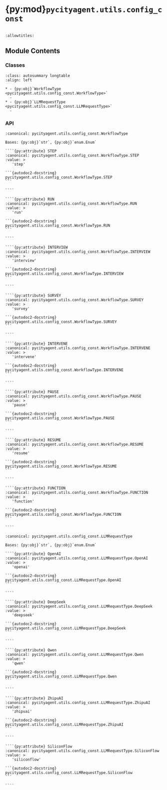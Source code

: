 # {py:mod}`pycityagent.utils.config_const`

```{py:module} pycityagent.utils.config_const
```

```{autodoc2-docstring} pycityagent.utils.config_const
:allowtitles:
```

## Module Contents

### Classes

````{list-table}
:class: autosummary longtable
:align: left

* - {py:obj}`WorkflowType <pycityagent.utils.config_const.WorkflowType>`
  -
* - {py:obj}`LLMRequestType <pycityagent.utils.config_const.LLMRequestType>`
  -
````

### API

`````{py:class} WorkflowType()
:canonical: pycityagent.utils.config_const.WorkflowType

Bases: {py:obj}`str`, {py:obj}`enum.Enum`

````{py:attribute} STEP
:canonical: pycityagent.utils.config_const.WorkflowType.STEP
:value: >
   'step'

```{autodoc2-docstring} pycityagent.utils.config_const.WorkflowType.STEP
```

````

````{py:attribute} RUN
:canonical: pycityagent.utils.config_const.WorkflowType.RUN
:value: >
   'run'

```{autodoc2-docstring} pycityagent.utils.config_const.WorkflowType.RUN
```

````

````{py:attribute} INTERVIEW
:canonical: pycityagent.utils.config_const.WorkflowType.INTERVIEW
:value: >
   'interview'

```{autodoc2-docstring} pycityagent.utils.config_const.WorkflowType.INTERVIEW
```

````

````{py:attribute} SURVEY
:canonical: pycityagent.utils.config_const.WorkflowType.SURVEY
:value: >
   'survey'

```{autodoc2-docstring} pycityagent.utils.config_const.WorkflowType.SURVEY
```

````

````{py:attribute} INTERVENE
:canonical: pycityagent.utils.config_const.WorkflowType.INTERVENE
:value: >
   'intervene'

```{autodoc2-docstring} pycityagent.utils.config_const.WorkflowType.INTERVENE
```

````

````{py:attribute} PAUSE
:canonical: pycityagent.utils.config_const.WorkflowType.PAUSE
:value: >
   'pause'

```{autodoc2-docstring} pycityagent.utils.config_const.WorkflowType.PAUSE
```

````

````{py:attribute} RESUME
:canonical: pycityagent.utils.config_const.WorkflowType.RESUME
:value: >
   'resume'

```{autodoc2-docstring} pycityagent.utils.config_const.WorkflowType.RESUME
```

````

````{py:attribute} FUNCTION
:canonical: pycityagent.utils.config_const.WorkflowType.FUNCTION
:value: >
   'function'

```{autodoc2-docstring} pycityagent.utils.config_const.WorkflowType.FUNCTION
```

````

`````

`````{py:class} LLMRequestType()
:canonical: pycityagent.utils.config_const.LLMRequestType

Bases: {py:obj}`str`, {py:obj}`enum.Enum`

````{py:attribute} OpenAI
:canonical: pycityagent.utils.config_const.LLMRequestType.OpenAI
:value: >
   'openai'

```{autodoc2-docstring} pycityagent.utils.config_const.LLMRequestType.OpenAI
```

````

````{py:attribute} DeepSeek
:canonical: pycityagent.utils.config_const.LLMRequestType.DeepSeek
:value: >
   'deepseek'

```{autodoc2-docstring} pycityagent.utils.config_const.LLMRequestType.DeepSeek
```

````

````{py:attribute} Qwen
:canonical: pycityagent.utils.config_const.LLMRequestType.Qwen
:value: >
   'qwen'

```{autodoc2-docstring} pycityagent.utils.config_const.LLMRequestType.Qwen
```

````

````{py:attribute} ZhipuAI
:canonical: pycityagent.utils.config_const.LLMRequestType.ZhipuAI
:value: >
   'zhipuai'

```{autodoc2-docstring} pycityagent.utils.config_const.LLMRequestType.ZhipuAI
```

````

````{py:attribute} SiliconFlow
:canonical: pycityagent.utils.config_const.LLMRequestType.SiliconFlow
:value: >
   'siliconflow'

```{autodoc2-docstring} pycityagent.utils.config_const.LLMRequestType.SiliconFlow
```

````

`````
